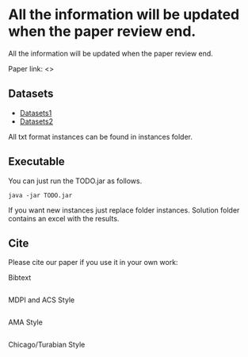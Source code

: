 # All the information will be updated when the paper review end.

All the information will be updated when the paper review end.

Paper link: <>

## Datasets

* [Datasets1](#)
* [Datasets2](#)


All txt format instances can be found in instances folder.

## Executable

You can just run the TODO.jar as follows.

```
java -jar TODO.jar
```

If you want new instances just replace folder instances.
Solution folder contains an excel with the results.

## Cite

Please cite our paper if you use it in your own work:

Bibtext
```
```

MDPI and ACS Style
```
```

AMA Style
```
```

Chicago/Turabian Style
```
```